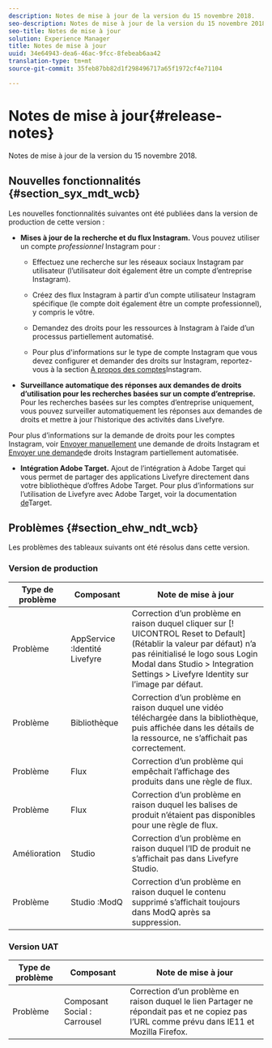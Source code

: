 ```yaml
---
description: Notes de mise à jour de la version du 15 novembre 2018.
seo-description: Notes de mise à jour de la version du 15 novembre 2018.
seo-title: Notes de mise à jour
solution: Experience Manager
title: Notes de mise à jour
uuid: 34e64943-dea6-46ac-9fcc-8febeab6aa42
translation-type: tm+mt
source-git-commit: 35feb87bb82d1f298496717a65f1972cf4e71104

---
```



# Notes de mise à jour{#release-notes}

Notes de mise à jour de la version du 15 novembre 2018.

## Nouvelles fonctionnalités {#section_syx_mdt_wcb}

Les nouvelles fonctionnalités suivantes ont été publiées dans la version de production de cette version :

* **Mises à jour de la recherche et du flux Instagram.** Vous pouvez utiliser un compte *professionnel* Instagram pour :

   * Effectuez une recherche sur les réseaux sociaux Instagram par utilisateur (l’utilisateur doit également être un compte d’entreprise Instagram).

   * Créez des flux Instagram à partir d’un compte utilisateur Instagram spécifique (le compte doit également être un compte professionnel), y compris le vôtre.

   * Demandez des droits pour les ressources à Instagram à l’aide d’un processus partiellement automatisé.

   * Pour plus d'informations sur le type de compte Instagram que vous devez configurer et demander des droits sur Instagram, reportez-vous à la section [A propos des comptes](/help/using/c-users-creating-accounts-with-studio-access/t-configure-social-accout-instagram/c-about-instagram-accounts.md)Instagram.

* **Surveillance automatique des réponses aux demandes de droits d’utilisation pour les recherches basées sur un compte d’entreprise.** Pour les recherches basées sur les comptes d’entreprise uniquement, vous pouvez surveiller automatiquement les réponses aux demandes de droits et mettre à jour l’historique des activités dans Livefyre.

Pour plus d’informations sur la demande de droits pour les comptes Instagram, voir [Envoyer manuellement](/help/using/c-how-requesting-rights-works/c-send-instagram-manual-rights-request.md) une demande de droits Instagram et [Envoyer une demande](/help/using/c-how-requesting-rights-works/c-send-an-instagram-rights-request-from-the-library.md)de droits Instagram partiellement automatisée.

* **Intégration Adobe Target.** Ajout de l’intégration à Adobe Target qui vous permet de partager des applications Livefyre directement dans votre bibliothèque d’offres Adobe Target. Pour plus d’informations sur l’utilisation de Livefyre avec Adobe Target, voir la documentation [de](https://marketing.adobe.com/resources/help/en_US/livefyre/livefyre-target.html)Target.

## Problèmes {#section_ehw_ndt_wcb}

Les problèmes des tableaux suivants ont été résolus dans cette version.

### Version de production

| Type de problème | Composant | Note de mise à jour |
|--- |--- |--- |
| Problème | AppService :Identité Livefyre | Correction d’un problème en raison duquel cliquer sur [! UICONTROL Reset to Default] (Rétablir la valeur par défaut) n’a pas réinitialisé le logo sous Login Modal dans Studio &gt; Integration Settings &gt; Livefyre Identity sur l’image par défaut. |
| Problème | Bibliothèque | Correction d’un problème en raison duquel une vidéo téléchargée dans la bibliothèque, puis affichée dans les détails de la ressource, ne s’affichait pas correctement. |
| Problème | Flux | Correction d’un problème qui empêchait l’affichage des produits dans une règle de flux. |
| Problème | Flux | Correction d’un problème en raison duquel les balises de produit n’étaient pas disponibles pour une règle de flux. |
| Amélioration | Studio | Correction d’un problème en raison duquel l’ID de produit ne s’affichait pas dans Livefyre Studio. |
| Problème | Studio :ModQ | Correction d’un problème en raison duquel le contenu supprimé s’affichait toujours dans ModQ après sa suppression. |

### Version UAT

| **Type de problème** | **Composant** | **Note de mise à jour** |
|---|---|---|
| Problème | Composant Social : Carrousel | Correction d’un problème en raison duquel le lien Partager ne répondait pas et ne copiez pas l’URL comme prévu dans IE11 et Mozilla Firefox. |